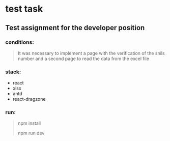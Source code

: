 # test task
## Test assignment for the developer position
### conditions:
> It was necessary to implement a page with the verification of the snils number and a second page to read the data from the excel file

### stack:
* react
* xlsx
* antd
* react-dragzone

### run:
> npm install
> 
> npm run dev